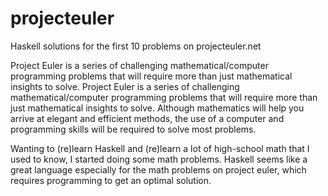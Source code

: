 # projecteuler

Haskell solutions for the first 10 problems on projecteuler.net

Project Euler is a series of challenging mathematical/computer programming problems that will require more than just mathematical insights to solve. Project Euler is a series of challenging mathematical/computer programming problems that will require more than just mathematical insights to solve. Although mathematics will help you arrive at elegant and efficient methods, the use of a computer and programming skills will be required to solve most problems.

Wanting to (re)learn Haskell and (re)learn a lot of high-school math that I used to know, I started doing some math problems. 
Haskell seems like a great language especially for the math problems on project euler, which requires programming to get an optimal solution.
